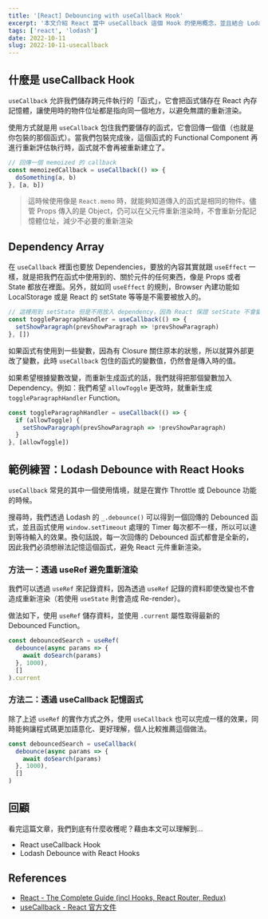 ```yaml
---
title: '[React] Debouncing with useCallback Hook'
excerpt: '本文介紹 React 當中 useCallback 這個 Hook 的使用概念，並且結合 Lodash 實作 Debouncing Search 的功能幫助理解 useCallback 的作用。'
tags: ['react', 'lodash']
date: 2022-10-11
slug: 2022-10-11-usecallback
---
```


## 什麼是 useCallback Hook

`useCallback` 允許我們儲存跨元件執行的「函式」，它會把函式儲存在 React 內存記憶體，讓使用時的物件位址都是指向同一個地方，以避免無謂的重新渲染。

使用方式就是用 `useCallback` 包住我們要儲存的函式，它會回傳一個值（也就是你包裝的那個函式）。當我們包裝完成後，這個函式的 Functional Component 再進行重新評估執行時，函式就不會再被重新建立了。

```jsx
// 回傳一個 memoized 的 callback
const memoizedCallback = useCallback(() => {
  doSomething(a, b)
}, [a, b])
```

> 這時候使用像是 `React.memo` 時，就能夠知道傳入的函式是相同的物件。儘管 Props 傳入的是 Object，仍可以在父元件重新渲染時，不會重新分配記憶體位址，減少不必要的重新渲染

## Dependency Array

在 `useCallback` 裡面也要放 Dependencies，要放的內容其實就跟 `useEffect` 一樣，就是把我們在函式中使用到的、關於元件的任何東西，像是 Props 或者 State 都放在裡面。另外，就如同 `useEffect` 的規則，Browser 內建功能如 LocalStorage 或是 React 的 setState 等等是不需要被放入的。

```jsx
// 這裡用到 setState 但是不用放入 dependency，因為 React 保證 setState 不會變化
const toggleParagraphHandler = useCallback(() => {
  setShowParagraph(prevShowParagraph => !prevShowParagraph)
}, [])
```

如果函式有使用到一些變數，因為有 Closure 關住原本的狀態，所以就算外部更改了變數，此時 `useCallback` 包住的函式的變數值，仍然會是傳入時的值。

如果希望根據變數改變，而重新生成函式的話，我們就得把那個變數加入 Dependency。例如：我們希望 `allowToggle` 更改時，就重新生成 `toggleParagraphHandler` Function。

```jsx
const toggleParagraphHandler = useCallback(() => {
  if (allowToggle) {
    setShowParagraph(prevShowParagraph => !prevShowParagraph)
  }
}, [allowToggle])
```

## 範例練習：Lodash Debounce with React Hooks

`useCallback` 常見的其中一個使用情境，就是在實作 Throttle 或 Debounce 功能的時候。

搜尋時，我們透過 Lodash 的 `_.debounce()` 可以得到一個回傳的 Debounced 函式，並且函式使用 `window.setTimeout` 處理的 Timer 每次都不一樣，所以可以達到等待輸入的效果。換句話說，每一次回傳的 Debounced 函式都會是全新的，因此我們必須想辦法記憶這個函式，避免 React 元件重新渲染。

### 方法一：透過 useRef 避免重新渲染

我們可以透過 `useRef` 來記錄資料，因為透過 `useRef` 記錄的資料即使改變也不會造成重新渲染（若使用 `useState` 則會造成 Re-render）。

做法如下，使用 `useRef` 儲存資料，並使用 `.current` 屬性取得最新的 Debounced Function。

```jsx
const debouncedSearch = useRef(
  debounce(async params => {
    await doSearch(params)
  }, 1000),
  []
).current
```

### 方法二：透過 useCallback 記憶函式

除了上述 `useRef` 的實作方式之外，使用 `useCallback` 也可以完成一樣的效果，同時能夠讓程式碼更加語意化、更好理解，個人比較推薦這個做法。

```jsx
const debouncedSearch = useCallback(
  debounce(async params => {
    await doSearch(params)
  }, 1000),
  []
)
```

## 回顧

看完這篇文章，我們到底有什麼收穫呢？藉由本文可以理解到…

- React useCallback Hook
- Lodash Debounce with React Hooks

## References

- [React - The Complete Guide (incl Hooks, React Router, Redux)](https://www.udemy.com/course/react-the-complete-guide-incl-redux/)
- [useCallback - React 官方文件](https://zh-hant.reactjs.org/docs/hooks-reference.html#usecallback)
